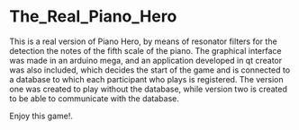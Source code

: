# The_Real_Piano_Hero
This is a real version of Piano Hero, by means of resonator filters for the detection the notes of the fifth scale of the piano. The graphical interface was made in an arduino mega, and an application developed in qt creator was also included, which decides the start of the game and is connected to a database to which each participant who plays is registered.
The version one was created to play without the database, while version two is created to be able to communicate with the database.

Enjoy this game!.
